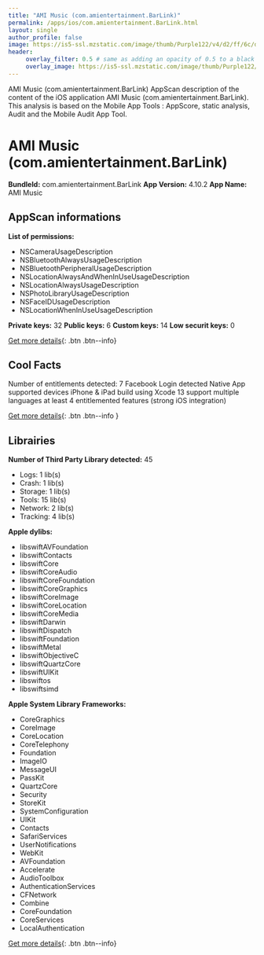 ```yaml
---
title: "AMI Music (com.amientertainment.BarLink)"
permalink: /apps/ios/com.amientertainment.BarLink.html
layout: single
author_profile: false
image: https://is5-ssl.mzstatic.com/image/thumb/Purple122/v4/d2/ff/6c/d2ff6c70-db2c-ca67-2c62-42319458e944/AppIcon-0-0-1x_U007emarketing-0-0-0-8-0-0-sRGB-0-0-0-GLES2_U002c0-512MB-85-220-0-0.png/512x512bb.jpg
header: 
     overlay_filter: 0.5 # same as adding an opacity of 0.5 to a black background
     overlay_image: https://is5-ssl.mzstatic.com/image/thumb/Purple122/v4/d2/ff/6c/d2ff6c70-db2c-ca67-2c62-42319458e944/AppIcon-0-0-1x_U007emarketing-0-0-0-8-0-0-sRGB-0-0-0-GLES2_U002c0-512MB-85-220-0-0.png/512x512bb.jpg
---
```

AMI Music (com.amientertainment.BarLink) AppScan description of the content of the iOS application AMI Music (com.amientertainment.BarLink). This analysis is based on the Mobile App Tools : AppScore, static analysis, Audit and the Mobile Audit App Tool.

# AMI Music (com.amientertainment.BarLink)

**BundleId:** com.amientertainment.BarLink
**App Version:** 4.10.2
**App Name:** AMI Music


## AppScan informations 

**List of permissions:** 
- NSCameraUsageDescription
- NSBluetoothAlwaysUsageDescription
- NSBluetoothPeripheralUsageDescription
- NSLocationAlwaysAndWhenInUseUsageDescription
- NSLocationAlwaysUsageDescription
- NSPhotoLibraryUsageDescription
- NSFaceIDUsageDescription
- NSLocationWhenInUseUsageDescription
  
  
**Private keys:** 32
**Public keys:** 6
**Custom keys:** 14
**Low securit keys:** 0
  
[Get more details](/pricing.html){: .btn .btn--info}

## Cool Facts

Number of entitlements detected: 7
Facebook Login detected
Native App
supported devices iPhone & iPad
build using Xcode 13
support multiple languages
at least 4 entitlemented features (strong iOS integration)
  
[Get more details](/pricing.html){: .btn .btn--info }

## Librairies 
**Number of Third Party Library detected:** 45
- Logs: 1 lib(s)
- Crash: 1 lib(s)
- Storage: 1 lib(s)
- Tools: 15 lib(s)
- Network: 2 lib(s)
- Tracking: 4 lib(s)


**Apple dylibs:**
- libswiftAVFoundation
- libswiftContacts
- libswiftCore
- libswiftCoreAudio
- libswiftCoreFoundation
- libswiftCoreGraphics
- libswiftCoreImage
- libswiftCoreLocation
- libswiftCoreMedia
- libswiftDarwin
- libswiftDispatch
- libswiftFoundation
- libswiftMetal
- libswiftObjectiveC
- libswiftQuartzCore
- libswiftUIKit
- libswiftos
- libswiftsimd


**Apple System Library Frameworks:**
- CoreGraphics
- CoreImage
- CoreLocation
- CoreTelephony
- Foundation
- ImageIO
- MessageUI
- PassKit
- QuartzCore
- Security
- StoreKit
- SystemConfiguration
- UIKit
- Contacts
- SafariServices
- UserNotifications
- WebKit
- AVFoundation
- Accelerate
- AudioToolbox
- AuthenticationServices
- CFNetwork
- Combine
- CoreFoundation
- CoreServices
- LocalAuthentication


  
[Get more details](/pricing.html){: .btn .btn--info}

